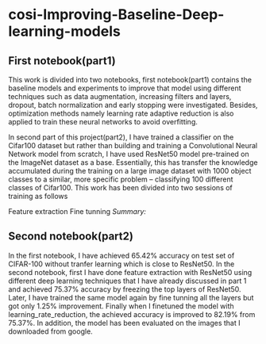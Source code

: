 # cosi-Improving-Baseline-Deep-learning-models
## First notebook(part1)
This work is divided into two notebooks, first notebook(part1) contains the baseline models and experiments to improve that model using different techniques such as data augmentation, increasing filters and layers, dropout, batch normalization and early stopping were investigated. Besides, optimization methods namely learning rate adaptive reduction is also applied to train these neural networks to avoid overfitting. 

In second part of this project(part2), I have trained a classifier on the Cifar100 dataset but rather than building and training a Convolutional Neural Network model from scratch, I have used ResNet50 model pre-trained on the ImageNet dataset as a base. Essentially, this has transfer the knowledge accumulated during the training on a large image dataset with 1000 object classes to a similar, more specific problem – classifying 100 different classes of Cifar100. This work has been divided into two sessions of training as follows

Feature extraction
Fine tunning
*Summary:*

## Second notebook(part2)
In the first notebook, I have achieved 65.42% accuracy on test set of CIFAR-100 without tranfer learning which is close to ResNet50. In the second notebook, first I have done feature extraction with ResNet50 using different deep learning techniques that I have already discussed in part 1 and achieved 75.37% accuracy by freezing the top layers of ResNet50. Later, I have trained the same model again by fine tunning all the layers but got only 1.25% improvement. Finally when I finetuned the model with learning_rate_reduction, the achieved accuracy is improved to 82.19% from 75.37%. In addition, the model has been evaluated on the images that I downloaded from google.
